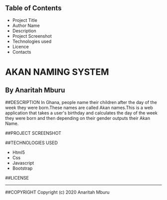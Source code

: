 ## Table of Contents

- Project Title
- Author Name
- Description
- Project Screenshot
- Technologies used
- Licence
- Contacts

# AKAN NAMING SYSTEM
## By **Anaritah Mburu**

##DESCRIPTION
In Ghana, people name their children after the day of the week they were born.These names are called Akan names.This is a web application that takes a user's birthday and calculates the day of the week they were born and then depending on their gender outputs their Akan Name. 

##PROJECT  SCREENSHOT

##TECHNOLOGIES USED
 * Html5
  * Css
  * Javascript
  * Bootstrap

  ##LICENSE
  ***

  ##COPYRIGHT
  Copyright (c) 2020 Anaritah Mburu
  


